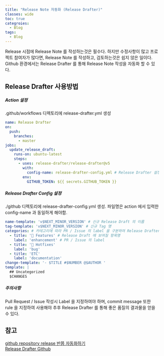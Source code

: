 ```yaml
---
title: "Release Note 자동화 (Release Drafter)"
classes: wide
toc: true
categroies:
  - Blog
tags:
  - Blog
---
```


Release 시점에 Release Note 를 작성하는것은 필수다. 하지만 수정사항이 많고 프로젝트 참여자가 많다면, 
Release Note 를 작성하고, 검토하는것은 쉽지 않은 일이다. Github 환경에서는 Release Drafter 를 통해
Release Note 작성을 자동화 할 수 있다.

## Release Drafter 사용방법
##### Action 설정
.github/workflows 디렉토리에 release-drafter.yml 생성

```yaml
name: Release Drafter
on:
  push:
    branches:
      - master
jobs:
  update_release_draft:
    runs-on: ubuntu-latest
    steps:
      - uses: release-drafter/release-drafter@v5
        with:
          config-name: release-drafter-config.yml # Release Drafter 설정파일
        env:
          GITHUB_TOKEN: ${{ secrets.GITHUB_TOKEN }}
```


##### Release Drafter Config 설정
./github 디렉토리에 release-drafter-config.yml 생성. 파일명은 action 에서 입력한 config-name 과 동일하게 해야함.

```yaml
name-template: 'v$NEXT_MINOR_VERSION' # 신규 Release Draft 의 이름
tag-template: 'v$NEXT_MINOR_VERSION' # 신규 Tag 명
categories: # 카테고리에 따라 PR / Issue 의 label 을 구분하여 Release Drafter 에 자동입력함
  - title: '🚀 Features' # Release Draft 에 보여질 항목명
    label: 'enhancement' # PR / Issue 의 label 
  - title: '🐛 Hotfixes'
    label: 'bug'
  - title: 'ETC'
    label: 'documentation'
change-template: '- $TITLE #$NUMBER @$AUTHOR '
template: |
  ## Uncategorized
  $CHANGES
```

##### 주의사항
Pull Request / Issue 작성시 Label 을 지정하여야 하며, commit message 또한 rule 을 지정하여 사용해야
추후 Release Drafter 를 통해 좋은 품질의 결과물을 얻을 수 있다.

## 참고
[github repository release 반쯤 자동화하기](https://medium.com/pozalabs/github-repository-release-%EB%B0%98%EC%AF%A4-%EC%9E%90%EB%8F%99%ED%99%94%ED%95%98%EA%B8%B0-30e4738e5283)  
[Release Drafter Github](https://github.com/release-drafter/release-drafter)